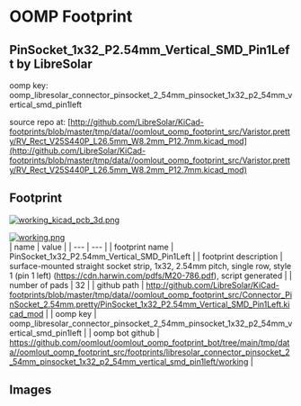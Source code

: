 # OOMP Footprint  
## PinSocket_1x32_P2.54mm_Vertical_SMD_Pin1Left  by LibreSolar  
  
oomp key: oomp_libresolar_connector_pinsocket_2_54mm_pinsocket_1x32_p2_54mm_vertical_smd_pin1left  
  
source repo at: [http://github.com/LibreSolar/KiCad-footprints/blob/master/tmp/data//oomlout_oomp_footprint_src/Varistor.pretty/RV_Rect_V25S440P_L26.5mm_W8.2mm_P12.7mm.kicad_mod](http://github.com/LibreSolar/KiCad-footprints/blob/master/tmp/data//oomlout_oomp_footprint_src/Varistor.pretty/RV_Rect_V25S440P_L26.5mm_W8.2mm_P12.7mm.kicad_mod)  
## Footprint  
  
[![working_kicad_pcb_3d.png](working_kicad_pcb_3d_600.png)](working_kicad_pcb_3d.png)  
  
[![working.png](working_600.png)](working.png)  
| name | value | 
| --- | --- | 
| footprint name | PinSocket_1x32_P2.54mm_Vertical_SMD_Pin1Left | 
| footprint description | surface-mounted straight socket strip, 1x32, 2.54mm pitch, single row, style 1 (pin 1 left) (https://cdn.harwin.com/pdfs/M20-786.pdf), script generated | 
| number of pads | 32 | 
| github path | http://github.com/LibreSolar/KiCad-footprints/blob/master/tmp/data//oomlout_oomp_footprint_src/Connector_PinSocket_2.54mm.pretty/PinSocket_1x32_P2.54mm_Vertical_SMD_Pin1Left.kicad_mod | 
| oomp key | oomp_libresolar_connector_pinsocket_2_54mm_pinsocket_1x32_p2_54mm_vertical_smd_pin1left | 
| oomp bot github | https://github.com/oomlout/oomlout_oomp_footprint_bot/tree/main/tmp/data//oomlout_oomp_footprint_src/footprints/libresolar_connector_pinsocket_2_54mm_pinsocket_1x32_p2_54mm_vertical_smd_pin1left/working | 
## Images  
